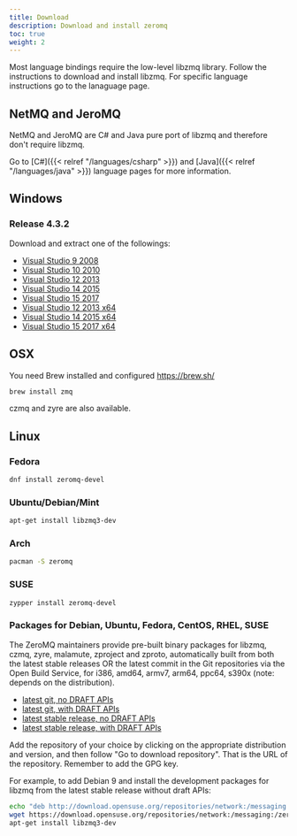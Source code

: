 ```yaml
---
title: Download
description: Download and install zeromq
toc: true
weight: 2
---
```


Most language bindings require the low-level libzmq library. Follow the instructions to download and install libzmq.
For specific language instructions go to the lanaguage page.

## NetMQ and JeroMQ

NetMQ and JeroMQ are C# and Java pure port of libzmq and therefore don't require libzmq.

Go to [C#]({{< relref "/languages/csharp" >}}) and [Java]({{< relref "/languages/java" >}}) language pages for more information.

## Windows

### Release 4.3.2

Download and extract one of the followings:

* [Visual Studio 9 2008](https://dl.bintray.com/zeromq/generic/libzmq-v90-4_3_2.zip)
* [Visual Studio 10 2010](https://dl.bintray.com/zeromq/generic/libzmq-v100-4_3_2.zip)
* [Visual Studio 12 2013](https://dl.bintray.com/zeromq/generic/libzmq-v120-4_3_2.zip)
* [Visual Studio 14 2015](https://dl.bintray.com/zeromq/generic/libzmq-v140-4_3_2.zip)
* [Visual Studio 15 2017](https://dl.bintray.com/zeromq/generic/libzmq-v141-4_3_2.zip)
* [Visual Studio 12 2013 x64](https://dl.bintray.com/zeromq/generic/libzmq-v120-x64-4_3_2.zip)
* [Visual Studio 14 2015 x64](https://dl.bintray.com/zeromq/generic/libzmq-v140-x64-4_3_2.zip)
* [Visual Studio 15 2017 x64](https://dl.bintray.com/zeromq/generic/libzmq-v141-x64-4_3_2.zip)

## OSX

You need Brew installed and configured https://brew.sh/

```bash
brew install zmq
```

czmq and zyre are also available.

## Linux

### Fedora

```bash
dnf install zeromq-devel
```

### Ubuntu/Debian/Mint

```bash
apt-get install libzmq3-dev
```

### Arch

```bash
pacman -S zeromq
```

### SUSE

```bash
zypper install zeromq-devel
```

### Packages for Debian, Ubuntu, Fedora, CentOS, RHEL, SUSE

The ZeroMQ maintainers provide pre-built binary packages for libzmq, czmq, zyre, malamute, zproject and zproto, automatically built from both the latest stable releases OR the latest commit in the Git repositories via the Open Build Service, for i386, amd64, armv7, arm64, ppc64, s390x (note: depends on the distribution).

* [latest git, no DRAFT APIs](https://build.opensuse.org/project/show/network:messaging:zeromq:git-stable)
* [latest git, with DRAFT APIs](https://build.opensuse.org/project/show/network:messaging:zeromq:git-draft)
* [latest stable release, no DRAFT APIs](https://build.opensuse.org/project/show/network:messaging:zeromq:release-stable)
* [latest stable release, with DRAFT APIs](https://build.opensuse.org/project/show/network:messaging:zeromq:release-draft)

Add the repository of your choice by clicking on the appropriate distribution and version, and then follow "Go to download repository". That is the URL of the repository. Remember to add the GPG key.

For example, to add Debian 9 and install the development packages for libzmq from the latest stable release without draft APIs:

```bash
echo "deb http://download.opensuse.org/repositories/network:/messaging:/zeromq:/release-stable/Debian_9.0/ ./" >> /etc/apt/sources.list
wget https://download.opensuse.org/repositories/network:/messaging:/zeromq:/release-stable/Debian_9.0/Release.key -O- | sudo apt-key add
apt-get install libzmq3-dev
```
